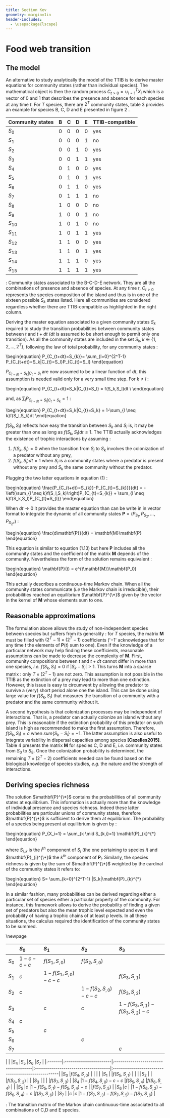 ```yaml
---
title: Section Kev
geometry: margin=1in
header-includes:
  - \usepackage{lscape}
---
```


# Food web transition

## The model

An alternative to study analytically the model of the TTIB is to derive master equations for community states (rather than individual species). The mathematical object is then the random process $C_{t>0}=\cup_{i=1}^TX_i$ which is a vector of 0 and 1 that describes the presence and absence for each species at any time $t$. For $T$ species, there are $2^T$ community states, table 3 provides an example for species B, C, D and E presented in figure 2 .

|Community states |B  |C  |D  |E  |TTIB-compatible |
|:----------------|:--|:--|:--|:--|:---------------|
|$S_{0}$          |  0|  0|  0|  0|yes             |
|$S_{1}$          |  0|  0|  0|  1|no              |
|$S_{2}$          |  0|  0|  1|  0|yes             |
|$S_{3}$          |  0|  0|  1|  1|yes             |
|$S_{4}$          |  0|  1|  0|  0|yes             |
|$S_{5}$          |  0|  1|  0|  1|yes             |
|$S_{6}$          |  0|  1|  1|  0|yes             |
|$S_{7}$          |  0|  1|  1|  1|no              |
|$S_{8}$          |  1|  0|  0|  0|no              |
|$S_{9}$          |  1|  0|  0|  1|no              |
|$S_{10}$         |  1|  0|  1|  0|no              |
|$S_{11}$         |  1|  0|  1|  1|yes             |
|$S_{12}$         |  1|  1|  0|  0|yes             |
|$S_{13}$         |  1|  1|  0|  1|yes             |
|$S_{14}$         |  1|  1|  1|  0|yes             |
|$S_{15}$         |  1|  1|  1|  1|yes             |

: Community states associated to the B-C-D-E network. They are all the combinations of presence and absence of species. At any time $t$, $C_{t>0}$ represents the species composition of the island and thus is in one of the sixteen possible $S_k$ states listed. Here all communities are considered regardless whether there are TTIB-compatible as highlighted in the right column.

Deriving the master equation associated to a given community states $S_k$ required to study the transition probabilities between community states between $t$ and $t+dt$ ($dt$ is assumed to be short enough to permit only one transition). As all the community states are included in the set $S_k, k\in\{1,2,...,2^T\}$, following the law of total probability, for any community states :

\begin{equation}
P_{C_{t+dt}=S_{k}}= \sum_{l=0}^{2^T-1} P_{C_{t+dt}=S_k|C_{t}=S_l}P_{C_{t}=S_l}
\end{equation}

$P_{C_{t+dt}=S_k|C_{t}=S_l}$ are now assumed to be a linear function of $dt$, this assumption is needed valid only for a very small time step. For $k \neq l$ :

\begin{equation}
P_{C_{t+dt}=S_k|C_{t}=S_l} = f(S_k,S_l)dt \\
\end{equation}

and, as $\sum_l P_{C_{t+dt}=S_l|C_{t}=S_k} = 1$ :

\begin{equation}
P_{C_{t+dt}=S_k|C_{t}=S_k} = 1-\sum_{l \neq k}f(S_l,S_k)dt
\end{equation}

$f(S_k,S_l)$ reflects how easy the transition between $S_k$ and $S_l$ is, it may be greater than one as long as $f(S_k,S_l)dt\leqslant1$. The TTIB actually acknowledges the existence of trophic interactions by assuming :

1. $f(S_k,S_l)=0$ when the transition from $S_l$ to $S_k$ involves the colonization of a predator without any prey,
2. $f(S_k,S_l)dt=1$ when $S_l$ is a community states where a predator is present without any prey and $S_k$ the same community without the predator.

Plugging the two latter equations in equation (1) :

\begin{equation}
\frac{P_{C_{t+dt}=S_{k}}-P_{C_{t}=S_{k}}}{dt} = -\left(\sum_{l \neq k}f(S_l,S_k)\right)P_{C_{t}=S_{k}} + \sum_{l \neq k}f(S_k,S_l)P_{C_{t}=S_{l}}
\end{equation}

When $dt \rightarrow 0$ it provides the master equation than can be write in in vector format to integrate the dynamic of all community states $\mathbf{P}=(P_{S_1}, P_{S_2}, ..., P_{S_{2^T}})$ :


\begin{equation}
\frac{d\mathbf{P}}{dt} = \mathbf{M}\mathbf{P}
\end{equation}

This equation is similar to equation (1.13) but here $\mathbf{P}$ includes all the community states and the coefficient of the matrix $\mathbf{M}$ depends of the community. Nevertheless the form of the solution remains equivalent :

\begin{equation}
\mathbf{P}(t) = e^{t\mathbf{M}}\mathbf{P_0}
\end{equation}

This actually describes a continuous-time Markov chain. When all the community states communicate (*i.e* the Markov chain is irreducible), their probabilities reached an equilibrium $\mathbf{P}^{\*}$ given by the vector in the kernel of $\mathbf{M}$ whose elements sum to one.



## Reasonable approximations

The formulation above allows the study of non-independent species between species but suffers from its generality : for $T$ species, the matrix $\mathbf{M}$ must be filled with $(2^T-1) \times (2^T-1)$  coefficients ('$-1$' acknowledges that for any time $t$ the elements of $\mathbf{P}(t)$ sum to one). Even if the knowledge of a particular network may help finding these coefficients, reasonable assumptions can be made to decrease the complexity of $\mathbf{M}$. First, community compositions between $t$ and $t+dt$ cannot differ in more than one species, *i.e.* $f(S_k,S_l)=0$ if $|S_k-S_l|>1$. This turns $\mathbf{M}$ into a sparse matrix : only $T \times (2^T-1)$ are not zero. This assumption is not possible in the TTIB as the extinction of a prey may lead to more than one extinction. However, this issue is easy to circumvent by allowing the predator to survive a (very) short period alone one the island. This can be done using large value for $f(S_k,S_l)$ that measures the transition of a community with a predator and the same community without it.  

A second hypothesis is that colonization processes may be independent of interactions. That is, a predator can actually colonize an island without any prey. This is reasonable if the extinction probability of this predator on such island is high as recommended to make the first assumption. Therefore, $f(S_k,S_l)=c$ when $sum\{S_k-S_l\}=-1$. The latter assumption is also useful to integrate variability in dispersal capacities among species **[Cazelles2015]**. Table 4 presents the matrix $\mathbf{M}$ for species C, D and E, *i.e.* community states from $S_0$ to $S_8$. Once the colonization probability is determined, the remaining $T \times (2^T-2)$ coefficients needed can be found based on the biological knowledge of species studies, *e.g.* the nature and the strength of interactions.



## Deriving species richness

The solution $\mathbf{P}^{\*}$ contains the probabilities of all community states at equilibrium. This information is actually more than the knowledge of individual presence and species richness. Indeed these latter probabilities are particular unions of community states, therefore $\mathbf{P}^{\*}$ is sufficient to derive them at equilibrium. The probability of a species being present at equilibrium is given by :

\begin{equation}
P_{X_i=1} = \sum_{k \mid S_{k,i}=1} \mathbf{P}_{k}^{\*}
\end{equation}

where $S_{i,k}$ is the $i^{th}$ component of $S_i$ (the one pertaining to species $i$) and $\mathbf{P}_{i}^{\*}$ the $k^{th}$ component of $\mathbf{P}_{i}$. Similarly, the species richness is given by the sum of $\mathbf{P}^{\*}$ weighted by the cardinal of the community states it refers to:


\begin{equation}
S= \sum_{k=0}^{2^T-1} |S_k|\mathbf{P}_{k}^{\*}
\end{equation}

In a similar fashion, many probabilities can be derived regarding either a particular set of species either a particular property of the community. For instance, this framework allows to derive the probability of finding a given set of predators but also the mean trophic level expected and even the probability of having a trophic chains of at least $p$ levels. In all these situations, the calculus required the identification of the community states to be summed.


\newpage

<!-- \begin{landscape} -->

|        |$S_{0}$   |$S_{1}$                 |$S_{2}$                 |$S_{3}$                               |
|:-------|:---------|:-----------------------|:-----------------------|:-------------------------------------|
|$S_{0}$ |$1-c-c-c$ |$f(S_{1},S_{,0})$       |$f(S_{2},S_{,0})$       |                                      |
|$S_{1}$ |$c$       |$1-f(S_{1},S_{,0})-c-c$ |                        |$f(S_{3},S_{,1})$                     |
|$S_{2}$ |$c$       |                        |$1-f(S_{2},S_{,0})-c-c$ |$f(S_{3},S_{,2})$                     |
|$S_{3}$ |          |$c$                     |$c$                     |$1-f(S_{3},S_{,1})-f(S_{3},S_{,2})-c$ |
|$S_{4}$ |$c$       |                        |                        |                                      |
|$S_{5}$ |          |$c$                     |                        |                                      |
|$S_{6}$ |          |                        |$c$                     |                                      |
|$S_{7}$ |          |                        |                        |$c$                                   |


|        | |$S_{4}$                 |$S_{5}$                               |$S_{6}$                               |$S_{7}$                                           |
|:-------|:-----------------------|:-------------------------------------|:-------------------------------------|:---------------------------------------------------|
|$S_{0}$ |$f(S_{4},S_{,0})$       |                                      |                                      |                                                    |
|$S_{1}$ |                        |$f(S_{5},S_{,1})$                     |                                      |                                                    |
|$S_{2}$ |                        |                                      |$f(S_{6},S_{,2})$                     |                                                    |
|$S_{3}$ |                        |                                      |                                      |$f(S_{7},S_{,3})$                                   |
|$S_{4}$ |$1-f(S_{4},S_{,0})-c-c$ |$f(S_{5},S_{,4})$                     |$f(S_{6},S_{,4})$                     |                                                    |
|$S_{5}$ |$c$                     |$1-f(S_{5},S_{,1})-f(S_{5},S_{,4})-c$ |                                      |$f(S_{7},S_{,5})$                                   |
|$S_{6}$ |$c$                     |                                      |$1-f(S_{6},S_{,2})-f(S_{6},S_{,4})-c$ |$f(S_{7},S_{,6})$                                   |
|$S_{7}$ |                        |$c$                                   |$c$                                   |$1-f(S_{7},S_{,3})-f(S_{7},S_{,5})-f(S_{7},S_{,6})$ |



: The transition matrix of the Markov chain continuous-time associated to all combinations of C,D and E species.

<!-- \end{landscape} -->
